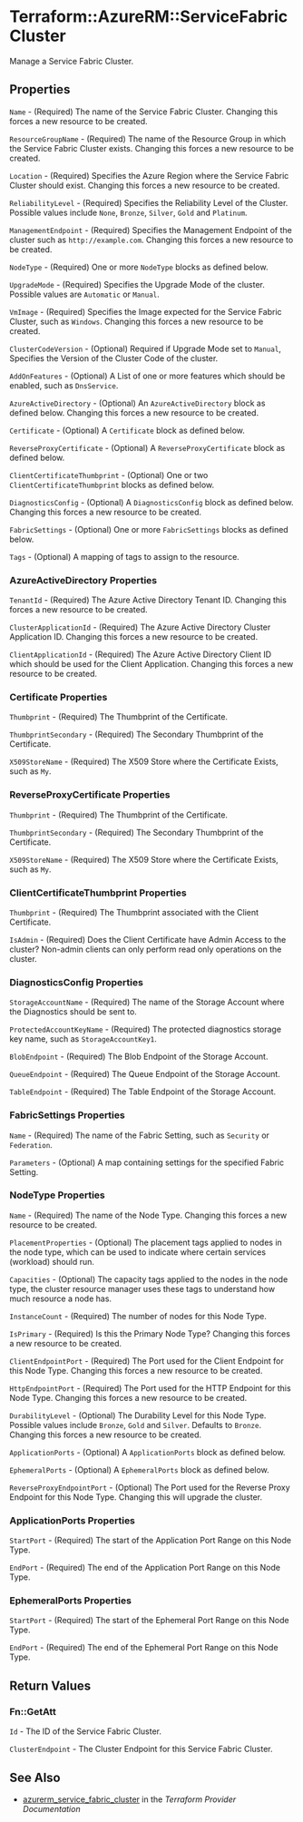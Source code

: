 # Terraform::AzureRM::ServiceFabricCluster

Manage a Service Fabric Cluster.

## Properties

`Name` - (Required) The name of the Service Fabric Cluster. Changing this forces a new resource to be created.

`ResourceGroupName` - (Required) The name of the Resource Group in which the Service Fabric Cluster exists. Changing this forces a new resource to be created.

`Location` - (Required) Specifies the Azure Region where the Service Fabric Cluster should exist. Changing this forces a new resource to be created.

`ReliabilityLevel` - (Required) Specifies the Reliability Level of the Cluster. Possible values include `None`, `Bronze`, `Silver`, `Gold` and `Platinum`.

`ManagementEndpoint` - (Required) Specifies the Management Endpoint of the cluster such as `http://example.com`. Changing this forces a new resource to be created.

`NodeType` - (Required) One or more `NodeType` blocks as defined below.

`UpgradeMode` - (Required) Specifies the Upgrade Mode of the cluster. Possible values are `Automatic` or `Manual`.

`VmImage` - (Required) Specifies the Image expected for the Service Fabric Cluster, such as `Windows`. Changing this forces a new resource to be created.

`ClusterCodeVersion` - (Optional) Required if Upgrade Mode set to `Manual`, Specifies the Version of the Cluster Code of the cluster.

`AddOnFeatures` - (Optional) A List of one or more features which should be enabled, such as `DnsService`.

`AzureActiveDirectory` - (Optional) An `AzureActiveDirectory` block as defined below. Changing this forces a new resource to be created.

`Certificate` - (Optional) A `Certificate` block as defined below.

`ReverseProxyCertificate` - (Optional) A `ReverseProxyCertificate` block as defined below.

`ClientCertificateThumbprint` - (Optional) One or two `ClientCertificateThumbprint` blocks as defined below.

`DiagnosticsConfig` - (Optional) A `DiagnosticsConfig` block as defined below. Changing this forces a new resource to be created.

`FabricSettings` - (Optional) One or more `FabricSettings` blocks as defined below.

`Tags` - (Optional) A mapping of tags to assign to the resource.

### AzureActiveDirectory Properties

`TenantId` - (Required) The Azure Active Directory Tenant ID. Changing this forces a new resource to be created.

`ClusterApplicationId` - (Required) The Azure Active Directory Cluster Application ID. Changing this forces a new resource to be created.

`ClientApplicationId` - (Required) The Azure Active Directory Client ID which should be used for the Client Application. Changing this forces a new resource to be created.

### Certificate Properties

`Thumbprint` - (Required) The Thumbprint of the Certificate.

`ThumbprintSecondary` - (Required) The Secondary Thumbprint of the Certificate.

`X509StoreName` - (Required) The X509 Store where the Certificate Exists, such as `My`.

### ReverseProxyCertificate Properties

`Thumbprint` - (Required) The Thumbprint of the Certificate.

`ThumbprintSecondary` - (Required) The Secondary Thumbprint of the Certificate.

`X509StoreName` - (Required) The X509 Store where the Certificate Exists, such as `My`.

### ClientCertificateThumbprint Properties

`Thumbprint` - (Required) The Thumbprint associated with the Client Certificate.

`IsAdmin` - (Required) Does the Client Certificate have Admin Access to the cluster? Non-admin clients can only perform read only operations on the cluster.

### DiagnosticsConfig Properties

`StorageAccountName` - (Required) The name of the Storage Account where the Diagnostics should be sent to.

`ProtectedAccountKeyName` - (Required) The protected diagnostics storage key name, such as `StorageAccountKey1`.

`BlobEndpoint` - (Required) The Blob Endpoint of the Storage Account.

`QueueEndpoint` - (Required) The Queue Endpoint of the Storage Account.

`TableEndpoint` - (Required) The Table Endpoint of the Storage Account.

### FabricSettings Properties

`Name` - (Required) The name of the Fabric Setting, such as `Security` or `Federation`.

`Parameters` - (Optional) A map containing settings for the specified Fabric Setting.

### NodeType Properties

`Name` - (Required) The name of the Node Type. Changing this forces a new resource to be created.

`PlacementProperties` - (Optional) The placement tags applied to nodes in the node type, which can be used to indicate where certain services (workload) should run.

`Capacities` - (Optional) The capacity tags applied to the nodes in the node type, the cluster resource manager uses these tags to understand how much resource a node has.

`InstanceCount` - (Required) The number of nodes for this Node Type.

`IsPrimary` - (Required) Is this the Primary Node Type? Changing this forces a new resource to be created.

`ClientEndpointPort` - (Required) The Port used for the Client Endpoint for this Node Type. Changing this forces a new resource to be created.

`HttpEndpointPort` - (Required) The Port used for the HTTP Endpoint for this Node Type. Changing this forces a new resource to be created.

`DurabilityLevel` - (Optional) The Durability Level for this Node Type. Possible values include `Bronze`, `Gold` and `Silver`. Defaults to `Bronze`. Changing this forces a new resource to be created.

`ApplicationPorts` - (Optional) A `ApplicationPorts` block as defined below.

`EphemeralPorts` - (Optional) A `EphemeralPorts` block as defined below.

`ReverseProxyEndpointPort` - (Optional) The Port used for the Reverse Proxy Endpoint  for this Node Type. Changing this will upgrade the cluster.

### ApplicationPorts Properties

`StartPort` - (Required) The start of the Application Port Range on this Node Type.

`EndPort` - (Required) The end of the Application Port Range on this Node Type.

### EphemeralPorts Properties

`StartPort` - (Required) The start of the Ephemeral Port Range on this Node Type.

`EndPort` - (Required) The end of the Ephemeral Port Range on this Node Type.


## Return Values

### Fn::GetAtt

`Id` - The ID of the Service Fabric Cluster.

`ClusterEndpoint` - The Cluster Endpoint for this Service Fabric Cluster.

## See Also

* [azurerm_service_fabric_cluster](https://www.terraform.io/docs/providers/azurerm/r/service_fabric_cluster.html) in the _Terraform Provider Documentation_